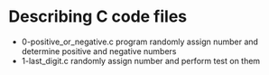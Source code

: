 # Describing C code files 
- 0-positive_or_negative.c program randomly assign number and determine positive and negative numbers
- 1-last_digit.c randomly assign number and perform test on them
